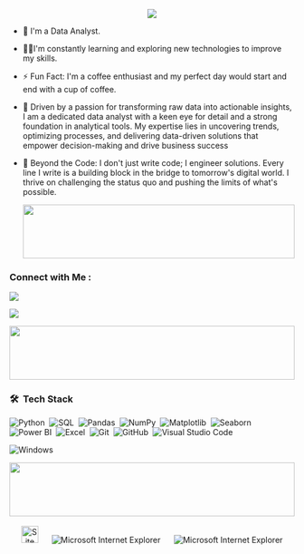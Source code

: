 <!-- "Hero" Header -->
<!-- <div align="center">-->
<!--   <img src="https://github.com/BrunnerLivio/brunnerlivio/blob/master/images/welcome.png?raw=true" style="max-width: 100%;" alt="Ibraheem Mohamed" />-->
 <!--  <br />-->
<!-- </div>-->
<!-- Typing SVG by DenverCoder1 - https://github.com/DenverCoder1/readme-typing-svg -->

<p align="center">
  <a href="https://github.com/DenverCoder1/readme-typing-svg"><img src="https://readme-typing-svg.herokuapp.com/?lines=Ibraheem%20Mohamed;Data%20Analyst;Always%20learning%20new%20things&font=Fira%20Code&center=true&width=440&height=45&color=f75c7e&vCenter=true&size=22"></a>
</p> 

- 🏢 I'm a Data Analyst.
- 👨‍💻I'm constantly learning and exploring new technologies to improve my skills.
- ⚡ Fun Fact: I'm a coffee enthusiast and my perfect day would start and end with a cup of coffee.
- 💬 Driven by a passion for transforming raw data into actionable insights, I am a dedicated data analyst with a keen eye for detail and a strong foundation in analytical tools. My expertise lies in uncovering trends, optimizing processes, and delivering data-driven solutions that empower decision-making and drive business success
- 🌌 Beyond the Code:
I don't just write code; I engineer solutions. Every line I write is a building block in the bridge to tomorrow's digital world. I thrive on challenging the status quo and pushing the limits of what's possible.

  <img src="https://github.com/Govindv7555/Govindv7555/blob/main/49e76e0596857673c5c80c85b84394c1.gif" width=100% height=95px>

### Connect with Me :
<a href="https://www.linkedin.com/in/ibraheem-mohamed-8a7086202/" target="_blank"><img src="https://img.shields.io/badge/-Ibraheem%20Mohamed-0077B5?style=for-the-badge&logo=Linkedin&logoColor=white"/></a>

<a href="https://www.facebook.com/ibraheemmohame.134254/about?locale=ar_AR/" target="_blank"><img src="https://img.shields.io/badge/-Ibraheem%20Mohamed-385490?style=for-the-badge&logo=facebook&logoColor=white"/></a>

  <img src="https://github.com/Govindv7555/Govindv7555/blob/main/49e76e0596857673c5c80c85b84394c1.gif" width=100% height=95px>

### 🛠 &nbsp;Tech Stack

![Python](https://img.shields.io/badge/-Python-05122A?style=flat&logo=python)&nbsp;
![SQL](https://img.shields.io/badge/-SQL-05122A?style=flat&logo=mysql)&nbsp;
![Pandas](https://img.shields.io/badge/-Pandas-150458?style=flat&logo=pandas)&nbsp;
![NumPy](https://img.shields.io/badge/-NumPy-013243?style=flat&logo=numpy)&nbsp;
![Matplotlib](https://img.shields.io/badge/-Matplotlib-11557C?style=flat&logo=matplotlib)&nbsp;
![Seaborn](https://img.shields.io/badge/-Seaborn-4B77BE?style=flat&logo=seaborn)&nbsp;
![Power BI](https://img.shields.io/badge/-Power%20BI-F2C811?style=flat&logo=power-bi)&nbsp;
![Excel](https://img.shields.io/badge/-Excel-217346?style=flat&logo=microsoft-excel&logoColor=white)&nbsp;
![Git](https://img.shields.io/badge/-Git-05122A?style=flat&logo=git)&nbsp;
![GitHub](https://img.shields.io/badge/-GitHub-05122A?style=flat&logo=github)&nbsp;
![Visual Studio Code](https://img.shields.io/badge/-Visual%20Studio%20Code-05122A?style=flat&logo=visual-studio-code&logoColor=007ACC)&nbsp;

![Windows](http://img.shields.io/badge/-Windows-0078D6?style=flat-square&logo=windows&logoColor=ffffff)&nbsp;

  <img src="https://github.com/Govindv7555/Govindv7555/blob/main/49e76e0596857673c5c80c85b84394c1.gif" width=100% height=95px>

<!-- Footer -->
<div align="center">
<br />
  

<img src="https://raw.githubusercontent.com/BrunnerLivio/brunnerlivio/master/images/notepad.gif" alt="Site created with Notepad" height="30" />
<!-- "margin-right: whatever;" -->
<span>&nbsp;&nbsp;&nbsp;&nbsp;</span>  
<img src="https://raw.githubusercontent.com/BrunnerLivio/brunnerlivio/master/images/ie_logo.gif" alt="Microsoft Internet Explorer" />
<span>&nbsp;&nbsp;&nbsp;&nbsp;</span>  
<img src="https://raw.githubusercontent.com/BrunnerLivio/brunnerlivio/master/images/noframes.gif" alt="Microsoft Internet Explorer" />
</div>
